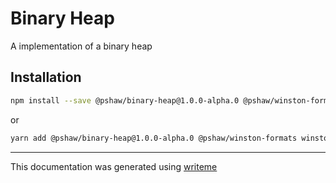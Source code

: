 # Binary Heap

A implementation of a binary heap

## Installation

```bash
npm install --save @pshaw/binary-heap@1.0.0-alpha.0 @pshaw/winston-formats winston
```
or
```bash
yarn add @pshaw/binary-heap@1.0.0-alpha.0 @pshaw/winston-formats winston
```

---
This documentation was generated using [writeme](https://www.npmjs.com/package/@pshaw/writeme)
